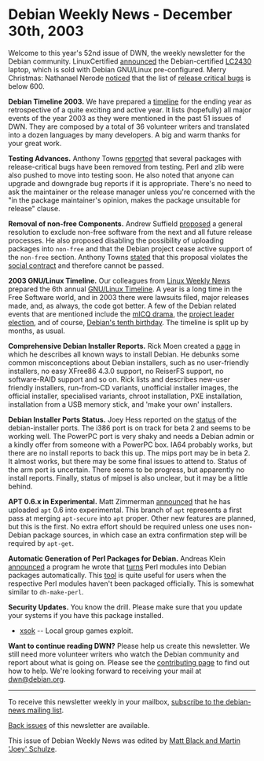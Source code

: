 
Debian Weekly News - December 30th, 2003
========================================


Welcome to this year's 52nd issue of DWN, the weekly newsletter for the
Debian community. LinuxCertified [announced](http://linuxcertified.com/debian-linux-laptop.html) the
Debian-certified [LC2430](http://linuxcertified.com/linux-laptop-lc2430.html) laptop, which is
sold with Debian GNU/Linux pre-configured. Merry Christmas: Nathanael
Nerode [noticed](https://lists.debian.org/debian-devel-0312/msg01952.html) that the list of [release critical bugs](https://bugs.debian.org/release-critical/) is
below 600.


**Debian Timeline 2003.** We have prepared a [timeline](https://www.debian.org/News/weekly/2003/timeline) for the ending year as
retrospective of a quite exciting and active year. It lists (hopefully) all
major events of the year 2003 as they were mentioned in the past 51 issues of
DWN. They are composed by a total of 36 volunteer writers and translated into
a dozen languages by many developers. A big and warm thanks for your great
work.


**Testing Advances.** Anthony Towns [reported](https://lists.debian.org/debian-release-0312/msg00044.html)
that several packages with release-critical bugs have been removed from
testing. Perl and zlib were also pushed to move into testing soon. He also
noted that anyone can upgrade and downgrade bug reports if it is appropriate.
There's no need to ask the maintainer or the release manager unless you're
concerned with the "in the package maintainer's opinion, makes the package
unsuitable for release" clause.


**Removal of non-free Components.** Andrew Suffield [proposed](https://lists.debian.org/debian-vote-0312/msg00011.html) a
general resolution to exclude non-free software from the next and all future
release processes. He also proposed disabling the possibility of uploading
packages into `non-free` and that the Debian project cease active
support of the `non-free` section. Anthony Towns [stated](https://lists.debian.org/debian-vote-0312/msg00013.html) that
this proposal violates the [social
contract](https://www.debian.org/social_contract) and therefore cannot be passed.


**2003 GNU/Linux Timeline.** Our colleagues from [Linux Weekly News](http://lwn.net/) prepared the 6th annual [GNU/Linux Timeline](http://lwn.net/Articles/Timeline2003/). A year
is a long time in the Free Software world, and in 2003 there were lawsuits
filed, major releases made, and, as always, the code got better. A few of
the Debian related events that are mentioned include the [mICQ drama](http://lwn.net/Articles/60780/), the [project leader election](http://lwn.net/Articles/60781/), and of
course, [Debian's tenth birthday](http://lwn.net/Articles/60786/).
The timeline is split
up by months, as usual.


**Comprehensive Debian Installer Reports.** Rick Moen created a
[page](http://linuxmafia.com/faq/Debian/installers.html) in which he
describes all known ways to install Debian. He debunks some common
misconceptions about Debian installers, such as no user-friendly installers,
no easy XFree86 4.3.0 support, no ReiserFS support, no software-RAID support
and so on. Rick lists and describes new-user friendly installers,
run-from-CD variants, unofficial installer images, the official installer,
specialised variants, chroot installation, PXE installation, installation
from a USB memory stick, and 'make your own' installers.


**Debian Installer Ports Status.** Joey Hess reported on the
[status](https://lists.debian.org/debian-boot-0312/msg01577.html) of
the debian-installer ports. The i386 port is on
track for beta 2 and seems to be working well. The PowerPC port is very
shaky and needs a Debian admin or a kindly offer from someone with a PowerPC
box. IA64 probably works, but there are no install reports to back this up.
The mips port may be in beta 2. It almost works, but there may be some final
issues to attend to. Status of the arm port is uncertain. There seems to be
progress, but apparently no install reports. Finally, status of mipsel is
also unclear, but it may be a little behind.


**APT 0.6.x in Experimental.** Matt Zimmerman [announced](https://lists.debian.org/debian-devel-0312/msg01986.html)
that he has uploaded `apt` 0.6 into experimental. This branch of
`apt` represents a first pass at merging `apt-secure`
into `apt` proper. Other new features are planned, but this is the
first. No extra effort should be required unless one uses non-Debian package
sources, in which case an extra confirmation step will be required by
`apt-get`.


**Automatic Generation of Perl Packages for Debian.** Andreas
Klein [announced](https://lists.debian.org/debian-perl-0311/msg00023.html) a program he wrote that [turns](http://www.mathematik.uni-kassel.de/~klein/debian/) Perl
modules into Debian packages automatically. This [tool](http://www.mathematik.uni-kassel.de/~klein/debian/perl2deb) is
quite useful for users when the respective Perl modules haven't been packaged
officially. This is somewhat similar to `dh-make-perl`.


**Security Updates.** You know the drill. Please make sure
that you update your systems if you have this package installed.


* [xsok](https://www.debian.org/security/2003/dsa-405) --
 Local group games exploit.


**Want to continue reading DWN?** Please help us create this
newsletter. We still need more volunteer writers who watch the Debian
community and report about what is going on. Please see the [contributing page](https://www.debian.org/News/weekly/contributing) to find out how
to help. We're looking forward to receiving your mail at [dwn@debian.org](mailto:dwn@debian.org).




---



 To receive this newsletter weekly in your mailbox, [subscribe to the debian-news mailing list](https://lists.debian.org/debian-news/).



[Back issues](https://www.debian.org/News/weekly/) of this newsletter are available.



This issue of Debian Weekly News was edited by [Matt Black and Martin 'Joey' Schulze](mailto:dwn@debian.org).




